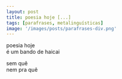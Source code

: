 ```yaml
---
layout: post
title: poesia hoje [...]
tags: [parafrases, metalinguísticas]
image: '/images/posts/parafrases-div.png'
---
```

poesia hoje<br>
é um bando de haicai<br>

sem quê<br>
nem pra quê
